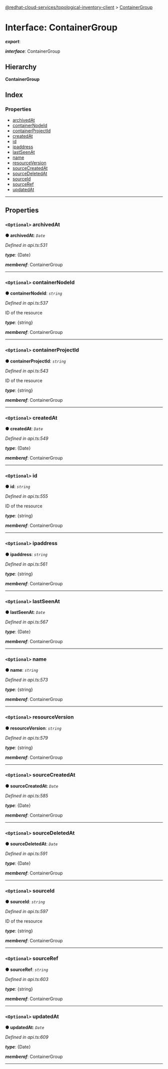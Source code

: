 [@redhat-cloud-services/topological-inventory-client](../README.md) > [ContainerGroup](../interfaces/containergroup.md)

# Interface: ContainerGroup

*__export__*: 

*__interface__*: ContainerGroup

## Hierarchy

**ContainerGroup**

## Index

### Properties

* [archivedAt](containergroup.md#archivedat)
* [containerNodeId](containergroup.md#containernodeid)
* [containerProjectId](containergroup.md#containerprojectid)
* [createdAt](containergroup.md#createdat)
* [id](containergroup.md#id)
* [ipaddress](containergroup.md#ipaddress)
* [lastSeenAt](containergroup.md#lastseenat)
* [name](containergroup.md#name)
* [resourceVersion](containergroup.md#resourceversion)
* [sourceCreatedAt](containergroup.md#sourcecreatedat)
* [sourceDeletedAt](containergroup.md#sourcedeletedat)
* [sourceId](containergroup.md#sourceid)
* [sourceRef](containergroup.md#sourceref)
* [updatedAt](containergroup.md#updatedat)

---

## Properties

<a id="archivedat"></a>

### `<Optional>` archivedAt

**● archivedAt**: *`Date`*

*Defined in api.ts:531*

*__type__*: {Date}

*__memberof__*: ContainerGroup

___
<a id="containernodeid"></a>

### `<Optional>` containerNodeId

**● containerNodeId**: *`string`*

*Defined in api.ts:537*

ID of the resource

*__type__*: {string}

*__memberof__*: ContainerGroup

___
<a id="containerprojectid"></a>

### `<Optional>` containerProjectId

**● containerProjectId**: *`string`*

*Defined in api.ts:543*

ID of the resource

*__type__*: {string}

*__memberof__*: ContainerGroup

___
<a id="createdat"></a>

### `<Optional>` createdAt

**● createdAt**: *`Date`*

*Defined in api.ts:549*

*__type__*: {Date}

*__memberof__*: ContainerGroup

___
<a id="id"></a>

### `<Optional>` id

**● id**: *`string`*

*Defined in api.ts:555*

ID of the resource

*__type__*: {string}

*__memberof__*: ContainerGroup

___
<a id="ipaddress"></a>

### `<Optional>` ipaddress

**● ipaddress**: *`string`*

*Defined in api.ts:561*

*__type__*: {string}

*__memberof__*: ContainerGroup

___
<a id="lastseenat"></a>

### `<Optional>` lastSeenAt

**● lastSeenAt**: *`Date`*

*Defined in api.ts:567*

*__type__*: {Date}

*__memberof__*: ContainerGroup

___
<a id="name"></a>

### `<Optional>` name

**● name**: *`string`*

*Defined in api.ts:573*

*__type__*: {string}

*__memberof__*: ContainerGroup

___
<a id="resourceversion"></a>

### `<Optional>` resourceVersion

**● resourceVersion**: *`string`*

*Defined in api.ts:579*

*__type__*: {string}

*__memberof__*: ContainerGroup

___
<a id="sourcecreatedat"></a>

### `<Optional>` sourceCreatedAt

**● sourceCreatedAt**: *`Date`*

*Defined in api.ts:585*

*__type__*: {Date}

*__memberof__*: ContainerGroup

___
<a id="sourcedeletedat"></a>

### `<Optional>` sourceDeletedAt

**● sourceDeletedAt**: *`Date`*

*Defined in api.ts:591*

*__type__*: {Date}

*__memberof__*: ContainerGroup

___
<a id="sourceid"></a>

### `<Optional>` sourceId

**● sourceId**: *`string`*

*Defined in api.ts:597*

ID of the resource

*__type__*: {string}

*__memberof__*: ContainerGroup

___
<a id="sourceref"></a>

### `<Optional>` sourceRef

**● sourceRef**: *`string`*

*Defined in api.ts:603*

*__type__*: {string}

*__memberof__*: ContainerGroup

___
<a id="updatedat"></a>

### `<Optional>` updatedAt

**● updatedAt**: *`Date`*

*Defined in api.ts:609*

*__type__*: {Date}

*__memberof__*: ContainerGroup

___


